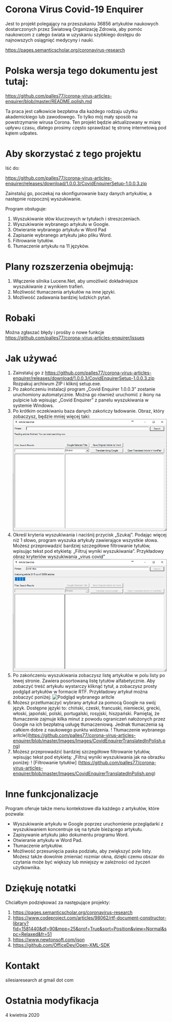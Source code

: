 # Corona Virus Covid-19 Enquirer

Jest to projekt polegający na przeszukaniu 36856 artykułów naukowych dostarczonych przez Światową Organizację Zdrowia, aby pomóc naukowcom z całego świata w uzyskaniu szybkiego dostępu do najnowszych osiągnięć medycyny i nauki.

https://pages.semanticscholar.org/coronavirus-research

# Polska wersja tego dokumentu jest tutaj:
https://github.com/palles77/corona-virus-articles-enquirer/blob/master/README.polish.md

Ta praca jest całkowicie bezpłatna dla każdego rodzaju użytku akademickiego lub zawodowego.
To tylko mój mały sposób na powstrzymanie wirusa Corona.
Ten projekt będzie aktualizowany w miarę upływu czasu, dlatego prosimy często sprawdzać tę stronę internetową pod kątem udpates.

# Aby skorzystać z tego projektu
Iść do:

https://github.com/palles77/corona-virus-articles-enquirer/releases/download/1.0.0.3/CovidEnquirerSetup-1.0.0.3.zip

Zainstaluj go, poczekaj na skonfigurowanie bazy danych artykułów, a następnie rozpocznij wyszukiwanie.

Program obsługuje:
1. Wyszukiwanie słów kluczowych w tytułach i streszczeniach.
2. Wyszukiwanie wybranego artykułu w Google.
3. Otwieranie wybranego artykułu w Word Pad
4. Zapisanie wybranego artykułu jako pliku Word.
5. Filtrowanie tytułów.
6. Tłumaczenie artykułu na 11 języków.

# Plany rozszerzenia obejmują:
1. Włączenie silnika Lucene.Net, aby umożliwić dokładniejsze wyszukiwanie z wynikiem trafień.
2. Możliwość tłumaczenia artykułów na inne języki.
3. Możliwość zadawania bardziej ludzkich pytań.

# Robaki
Można zgłaszać błędy i prośby o nowe funkcje
https://github.com/palles77/corona-virus-articles-enquirer/issues

# Jak używać

1. Zainstaluj go z
https://github.com/palles77/corona-virus-articles-enquirer/releases/download/1.0.0.3/CovidEnquirerSetup-1.0.0.3.zip
Rozpakuj archiwum ZIP i kliknij setup.exe.
2. Po zakończeniu instalacji program „Covid Enquirer 1.0.0.3” zostanie uruchomiony automatycznie. Można go również uruchomić z ikony na pulpicie lub wpisując „Covid Enquirer” z panelu wyszukiwania w systemie Windows.
3. Po krótkim oczekiwaniu baza danych zakończy ładowanie.
Obraz, który zobaczysz, będzie mniej więcej taki:
![Baza danych załadowana](https://github.com/palles77/corona-virus-articles-enquirer/blob/master/Images/CovidEnquirerLoaded.png)
4. Określ kryteria wyszukiwania i naciśnij przycisk „Szukaj”. Podając więcej niż 1 słowo, program wyszuka artykuły zawierające wszystkie słowa. Możesz przeprowadzić bardziej szczegółowe filtrowanie tytułów, wpisując tekst pod etykietą: „Filtruj wyniki wyszukiwania”.
Przykładowy obraz kryteriów wyszukiwania „virus covid”
![Określanie kryteriów wyszukiwania](https://github.com/palles77/corona-virus-articles-enquirer/blob/master/Images/CovidEnquirerSearching.png)
5. Po zakończeniu wyszukiwania zobaczysz listę artykułów w polu listy po lewej stronie. Zawiera posortowaną listę tytułów alfabetycznie. Aby zobaczyć treść artykułu wystarczy kliknąć tytuł, a zobaczysz prosty podgląd artykułów w formacie RTF.
Przykładowy artykuł można zobaczyć poniżej:
![Podgląd wybranego aritcle](https://github.com/palles77/corona-virus-articles-enquirer/blob/master/Images/Images/CovidEnquirerSearchingResult.png)
6. Możesz przetłumaczyć wybrany artykuł za pomocą Google na swój język. Dostępne języki to: chiński, czeski, francuski, niemiecki, grecki, włoski, japoński, polski, portugalski, rosyjski, hiszpański. Pamiętaj, że tłumaczenie zajmuje kilka minut z powodu ograniczeń nałożonych przez Google na ich bezpłatną usługę tłumaczeniową. Jednak tłumaczenia są całkiem dobre z naukowego punktu widzenia.
! Tłumaczenie wybranego aritcle](https://github.com/palles77/corona-virus-articles-enquirer/blob/master/Images/Images/CovidEnquirerTranslatedInPolish.png)
7. Możesz przeprowadzić bardziej szczegółowe filtrowanie tytułów, wpisując tekst pod etykietą: „Filtruj wyniki wyszukiwania jak na obrazku poniżej:
! [Filtrowanie tytułów] (https://github.com/palles77/corona-virus-articles-enquirer/blob/master/Images/CovidEnquirerTranslatedInPolish.png)

# Inne funkcjonalizacje
Program oferuje także menu kontekstowe dla każdego z artykułów, które pozwala:
* Wyszukiwanie artykułu w Google poprzez uruchomienie przeglądarki z wyszukiwaniem koncentruje się na tytule bieżącego artykułu.
* Zapisywanie artykułu jako dokumentu programu Word.
* Otwieranie artykułu w Word Pad.
* Tłumaczenie artykułów.
* Możliwość przesunięcia paska podziału, aby zwiększyć pole listy. Możesz także dowolnie zmieniać rozmiar okna, dzięki czemu obszar do czytania może być większy lub mniejszy w zależności od życzeń użytkownika.

# Dziękuję notatki
Chciałbym podziękować za następujące projekty:
1. https://pages.semanticscholar.org/coronavirus-research
2. https://www.codeproject.com/articles/98062/rtf-document-constructor-library?fid=1581440&df=90&mpp=25&prof=True&sort=Position&view=Normal&spc=Relaxed&fr=51
3. https://www.newtonsoft.com/json
4. https://github.com/OfficeDev/Open-XML-SDK

# Kontakt
silesiaresearch at gmail dot com

# Ostatnia modyfikacja
4 kwietnia 2020

